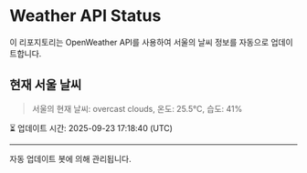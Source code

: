 
# Weather API Status

이 리포지토리는 OpenWeather API를 사용하여 서울의 날씨 정보를 자동으로 업데이트합니다.

## 현재 서울 날씨
> 서울의 현재 날씨: overcast clouds, 온도: 25.5°C, 습도: 41%

⏳ 업데이트 시간: 2025-09-23 17:18:40 (UTC)

---
자동 업데이트 봇에 의해 관리됩니다.
